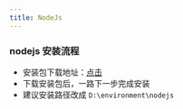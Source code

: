```yaml
---
title: NodeJs
---
```

### nodejs 安装流程
- 安装包下载地址：<a href="/env/">点击</a>
- 下载安装包后，一路下一步完成安装
- 建议安装路径改成 `D:\environment\nodejs`